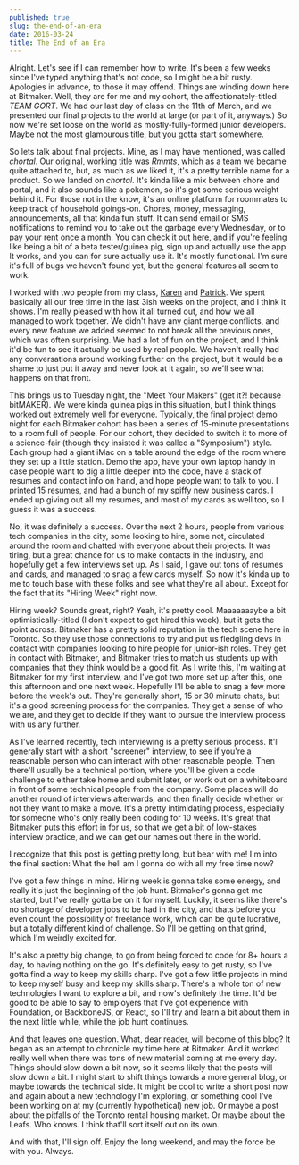 ```yaml
---
published: true
slug: the-end-of-an-era
date: 2016-03-24
title: The End of an Era
---
```


Alright. Let's see if I can remember how to write. It's been a few weeks since I've typed anything that's not code, so I might be a bit rusty. Apologies in advance, to those it may offend. Things are winding down here at Bitmaker. Well, they are for me and my cohort, the affectionately-titled *TEAM GORT*. We had our last day of class on the 11th of March, and we presented our final projects to the world at large (or part of it, anyways.) So now we're set loose on the world as mostly-fully-formed junior developers. Maybe not the most glamourous title, but you gotta start somewhere.

So lets talk about final projects. Mine, as I may have mentioned, was called *chortal*. Our original, working title was *Rmmts*, which as a team we became quite attached to, but, as much as we liked it, it's a pretty terrible name for a product. So we landed on *chortal*. It's kinda like a mix between chore and portal, and it also sounds like a pokemon, so it's got some serious weight behind it. For those not in the know, it's an online platform for roommates to keep track of household goings-on. Chores, money, messaging, announcements, all that kinda fun stuff. It can send email or SMS notifications to remind you to take out the garbage every Wednesday, or to pay your rent once a month. You can check it out [here](http://chortal.herokuapp.com), and if you're feeling like being a bit of a beta tester/guinea pig, sign up and actually use the app. It works, and you can for sure actually use it. It's mostly functional. I'm sure it's full of bugs we haven't found yet, but the general features all seem to work.

I worked with two people from my class, [Karen](http://karenjho.com/) and [Patrick](https://twitter.com/patrickcruiks). We spent basically all our free time in the last 3ish weeks on the project, and I think it shows. I'm really pleased with how it all turned out, and how we all managed to work together. We didn't have any giant merge conflicts, and every new feature we added seemed to not break all the previous ones, which was often surprising. We had a lot of fun on the project, and I think it'd be fun to see it actually be used by real people. We haven't really had any conversations around working further on the project, but it would be a shame to just put it away and never look at it again, so we'll see what happens on that front.

This brings us to Tuesday night, the "Meet Your Makers" (get it?! because bitMAKER). We were kinda guinea pigs in this situation, but I think things worked out extremely well for everyone. Typically, the final project demo night for each Bitmaker cohort has been a series of 15-minute presentations to a room full of people. For our cohort, they decided to switch it to more of a science-fair (though they insisted it was called a "Symposium") style. Each group had a giant iMac on a table around the edge of the room where they set up a little station. Demo the app, have your own laptop handy in case people want to dig a little deeper into the code, have a stack of resumes and contact info on hand, and hope people want to talk to you. I printed 15 resumes, and had a bunch of my spiffy new business cards. I ended up giving out all my resumes, and most of my cards as well too, so I guess it was a success.

No, it was definitely a success. Over the next 2 hours, people from various tech companies in the city, some looking to hire, some not, circulated around the room and chatted with everyone about their projects. It was tiring, but a great chance for us to make contacts in the industry, and hopefully get a few interviews set up. As I said, I gave out tons of resumes and cards, and managed to snag a few cards myself. So now it's kinda up to me to touch base with these folks and see what they're all about. Except for the fact that its "Hiring Week" right now.

Hiring week? Sounds great, right? Yeah, it's pretty cool. Maaaaaaaybe a bit optimistically-titled (I don't expect to get hired this week), but it gets the point across. Bitmaker has a pretty solid reputation in the tech scene here in Toronto. So they use those connections to try and put us fledgling devs in contact with companies looking to hire people for junior-ish roles. They get in contact with Bitmaker, and Bitmaker tries to match us students up with companies that they think would be a good fit. As I write this, I'm waiting at Bitmaker for my first interview, and I've got two more set up after this, one this afternoon and one next week. Hopefully I'll be able to snag a few more before the week's out. They're generally short, 15 or 30 minute chats, but it's a good screening process for the companies. They get a sense of who we are, and they get to decide if they want to pursue the interview process with us any further.

As I've learned recently, tech interviewing is a pretty serious process. It'll generally start with a short "screener" interview, to see if you're a reasonable person who can interact with other reasonable people. Then there'll usually be a technical portion, where you'll be given a code challenge to either take home and submit later, or work out on a whiteboard in front of some technical people from the company. Some places will do another round of interviews afterwards, and then finally decide whether or not they want to make a move. It's a pretty intimidating process, especially for someone who's only really been coding for 10 weeks. It's great that Bitmaker puts this effort in for us, so that we get a bit of low-stakes interview practice, and we can get our names out there in the world.

I recognize that this post is getting pretty long, but bear with me! I'm into the final section: What the hell am I gonna do with all my free time now?

I've got a few things in mind. Hiring week is gonna take some energy, and really it's just the beginning of the job hunt. Bitmaker's gonna get me started, but I've really gotta be on it for myself. Luckily, it seems like there's no shortage of developer jobs to be had in the city, and thats before you even count the possibility of freelance work, which can be quite lucrative, but a totally different kind of challenge. So I'll be getting on that grind, which I'm weirdly excited for.

It's also a pretty big change, to go from being forced to code for 8+ hours a day, to having nothing on the go. It's definitely easy to get rusty, so I've gotta find a way to keep my skills sharp. I've got a few little projects in mind to keep myself busy and keep my skills sharp. There's a whole ton of new technologies I want to explore a bit, and now's definitely the time. It'd be good to be able to say to employers that I've got experience with Foundation, or BackboneJS, or React, so I'll try and learn a bit about them in the next little while, while the job hunt continues.

And that leaves one question. What, dear reader, will become of this blog? It began as an attempt to chronicle my time here at Bitmaker. And it worked really well when there was tons of new material coming at me every day. Things should slow down a bit now, so it seems likely that the posts will slow down a bit. I might start to shift things towards a more general blog, or maybe towards the technical side. It might be cool to write a short post now and again about a new technology I'm exploring, or something cool I've been working on at my (currently hypothetical) new job. Or maybe a post about the pitfalls of the Toronto rental housing market. Or maybe about the Leafs. Who knows. I think that'll sort itself out on its own.

And with that, I'll sign off. Enjoy the long weekend, and may the force be with you. Always.
